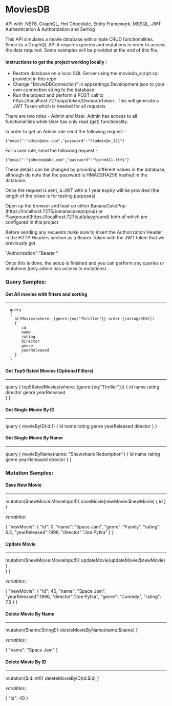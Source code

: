 # MoviesDB
API with .NET6, GraphQL, Hot Chocolate, Entity Framework, MSSQL, JWT Authentication &amp; Authorization and Serilog


This API simulates a movie database with simple CRUD functionalities. Since its a GraphQL API it requires queries and mutations in order to access the data required.
Some examples will be provided at the end of this file.

#### Instructions to get the project working locally :

- Restore database on a local SQL Server using the moviedb_script.sql provided in this repo
- Change "MovieDBConnection" in appsettings.Development.json to your own connection string to the database.
- Run the project and perform a POST call to https://localhost:7275/api/token/GenerateToken . This will generate a JWT Token which is needed for all requests
 
 There are two roles - Admin and User. Admin has access to all functionalities while User has only read (get) functionality.
 
 In order to get an Admin role send the following request -

    {"email":"admin@abc.com","password":"!!admin@x_321"}
    
 For a user role, send the following request -
     
    {"email":"johndoe@abc.com","password":"%john811.ttt$"}

These details can be changed by providing different values in the database, although do note that the password is HMACSHA256 hashed in the database.

Once the request is sent, a JWT with a 1 year expiry will be provided (the length of the token is for testing purposes)

Open up the browser and load up either BananaCakePop (https://localhost:7275/bananacakepop/ui/) or Playground(https://localhost:7275/ui/playground) both of which are configured in this project

Before sending any requests make sure to insert the Authorization Header in the HTTP Headers section as a Bearer Token with the JWT token that we previously got 

 "Authorization":"Bearer <your token>"
 
 Once this is done, the setup is finished and you can perform any queries or mutations (only admin has access to mutations)
 
### Query Samples:
 
#### Get All movies with filters and sorting
---------------------------------------------
```
  query
  {
    allMovies(where: {genre:{eq:"Thriller"}} order:{rating:DESC})
    {
       id
       name
       rating
       director
       genre
       yearReleased 
    }
  }
 ```
 
 
#### Get Top5 Rated Movies (Optional Filters)
---------------------------------------------

query
{
  top5RatedMovies(where: {genre:{eq:"Thriller"}})
  {
   id
   name
   rating
   director
   genre
   yearReleased    
  }
}
 
 
 
#### Get Single Movie By ID
---------------------------------------------

query
{
  movieByID(id:1) {
    id
    name
    rating
    genre
    yearReleased
    director
  }
}
 
 
 
#### Get Single Movie By Name
---------------------------------------------

query
{
  movieByName(name: "Shawshank Redemption") {
    id
    name
    rating
    genre
    yearReleased
    director
  }
}

 
 
### Mutation Samples:

#### Save New Movie
---------------------------------------------

mutation($newMovie:MovieInput!){
  saveMovie(newMovie:$newMovie) {
    id
  }
}

*variables:*

{
  "newMovie": {
    "id": 0,
    "name": "Space Jam",
    "genre": "Family",
    "rating": 6.5,
    "yearReleased":1996,
    "director":"Joe Pytka"
  }
}

 
 
#### Update Movie
---------------------------------------------

mutation($newMovie:MovieInput!){
  updateMovie(updateMovie:$newMovie) {        
  }
}

*variables :*

{
  "newMovie": {
    "id": 40,
    "name": "Space Jam",    
    "yearReleased":1996,
    "director":"Joe Pytka",
    "genre": "Comedy",
    "rating": 7.5
  }
}


 
#### Delete Movie By Name
---------------------------------------------

mutation($name:String!){
  deleteMovieByName(name:$name)
}

*variables :*
 
{
  "name": "Space Jam"
}

 
 
#### Delete Movie By ID
---------------------------------------------

mutation($id:Int!){
  deleteMovieByID(id:$id)
}

*variables :*

{
  "id": 40
}
